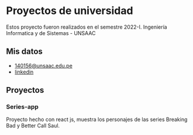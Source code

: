 # Proyectos de universidad
Estos proyecto fueron realizados en el semestre 2022-I.
Ingeniería Informatica y de Sistemas - UNSAAC

## Mis datos
- 140156@unsaac.edu.pe
- [linkedin](https://www.linkedin.com/in/johan-wilfredo-huaman-mendoza)

## Proyectos
### Series-app
Proyecto hecho con react js, muestra los personajes de las series Breaking Bad y Better Call Saul.